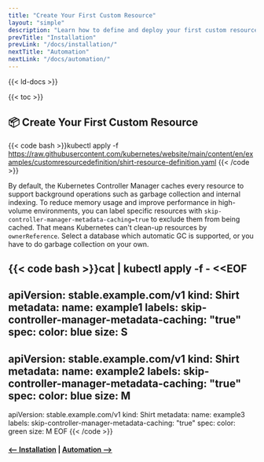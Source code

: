 ```yaml
---
title: "Create Your First Custom Resource"
layout: "simple"
description: "Learn how to define and deploy your first custom resource using HariKube."
prevTitle: "Installation"
prevLink: "/docs/installation/"
nextTitle: "Automation"
nextLink: "/docs/automation/"
---
```


{{< ld-docs >}}

{{< toc >}}

## 📦 Create Your First Custom Resource

{{< code bash >}}kubectl apply -f https://raw.githubusercontent.com/kubernetes/website/main/content/en/examples/customresourcedefinition/shirt-resource-definition.yaml
{{< /code >}}

By default, the Kubernetes Controller Manager caches every resource to support background operations such as garbage collection and internal indexing.
To reduce memory usage and improve performance in high-volume environments, you can label specific resources with `skip-controller-manager-metadata-caching=true` to exclude them from being cached. That means Kubernetes can't clean-up resources by `ownerReference`. Select a database which automatic GC is supported, or you have to do garbage collection on your own.

{{< code bash >}}cat | kubectl apply -f - <<EOF
---
apiVersion: stable.example.com/v1
kind: Shirt
metadata:
  name: example1
  labels:
    skip-controller-manager-metadata-caching: "true"
spec:
  color: blue
  size: S
---
apiVersion: stable.example.com/v1
kind: Shirt
metadata:
  name: example2
  labels:
    skip-controller-manager-metadata-caching: "true"
spec:
  color: blue
  size: M
---
apiVersion: stable.example.com/v1
kind: Shirt
metadata:
  name: example3
  labels:
    skip-controller-manager-metadata-caching: "true"
spec:
  color: green
  size: M
EOF
{{< /code >}}

#### [<-- Installation](/docs/installation/) | [Automation -->](/docs/automation/)